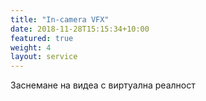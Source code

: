 ```yaml
---
title: "In-camera VFX"
date: 2018-11-28T15:15:34+10:00
featured: true
weight: 4
layout: service
---
```


Заснемане на видеа с виртуална реалност